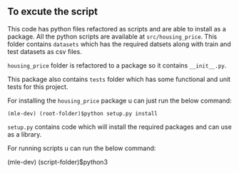 ## To excute the script
This code has python files refactored as scripts and are able to install as a package.
All the python scripts are available at `src/housing_price`.
This folder contains `datasets` which has the required datsets along with train and test datasets as csv files.

`housing_price` folder is refactored to a package so it contains `__init__.py`.

This package also contains `tests` folder which has some functional and unit tests for this project.

For installing the `housing_price` package u can just run the below command:

```
(mle-dev) (root-folder)$python setup.py install
```

`setup.py` contains code which will install the required packages and can use as a library.

For running scripts u can run the below command:

(mle-dev) (script-folder)$python3 <script>.py --args

Go to project root directory

First initialize the mlflow by running <mlflow ui> in terminal
1) run the script mlflowrun.py to run the entire ml scripts.
2)To run python script  run python < scriptname.py >
3) results will get displayed in the terminal and all the metrics,parameters,artifacts gets logged into mlflow.

>>>>>>> Stashed changes
